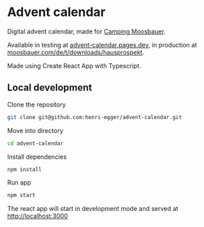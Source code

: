 # Advent calendar

Digital advent calendar, made for [Camping Moosbauer](https://www.moosbauer.com/de).

Available in testing at [advent-calendar.pages.dev](https://advent-calendar.pages.dev), in production at [moosbauer.com/de/t/downloads/hausprospekt](https://www.moosbauer.com/de/t/downloads/hausprospekt).

Made using Create React App with Typescript.

## Local development

Clone the repository

```bash
git clone git@github.com:henri-egger/advent-calendar.git
```

Move into directory

```bash
cd advent-calendar
```

Install dependencies

```bash
npm install
```

Run app

```bash
npm start
```

The react app will start in development mode and served at [http://localhost:3000](http://localhost:3000)
